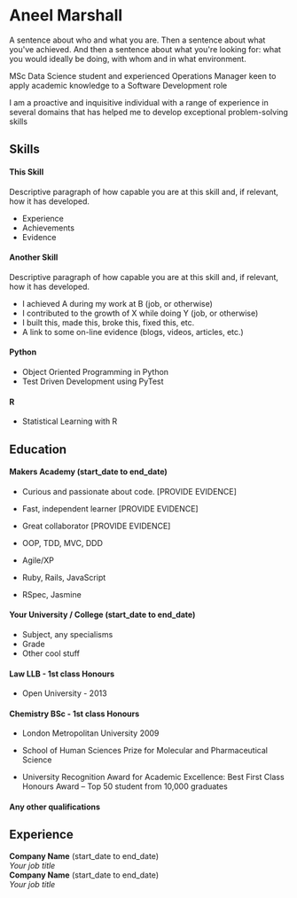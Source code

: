 # Aneel Marshall

A sentence about who and what you are. Then a sentence about what you've achieved. And then a sentence about what you're looking for: what you would ideally be doing, with whom and in what environment.

MSc Data Science student and experienced Operations Manager keen to apply academic knowledge to a Software Development role

I am a proactive and inquisitive individual with a range of experience in several domains that has helped me to develop exceptional problem-solving skills

## Skills

#### This Skill

Descriptive paragraph of how capable you are at this skill and, if relevant, how it has developed.

- Experience
- Achievements
- Evidence

#### Another Skill

Descriptive paragraph of how capable you are at this skill and, if relevant, how it has developed.

- I achieved A during my work at B (job, or otherwise)
- I contributed to the growth of X while doing Y (job, or otherwise)
- I built this, made this, broke this, fixed this, etc.
- A link to some on-line evidence (blogs, videos, articles, etc.)

#### Python
- Object Oriented Programming in Python 
- Test Driven Development using PyTest

#### R
- Statistical Learning with R

## Education

#### Makers Academy (start_date to end_date)

- Curious and passionate about code. [PROVIDE EVIDENCE]
- Fast, independent learner [PROVIDE EVIDENCE]
- Great collaborator [PROVIDE EVIDENCE]

- OOP, TDD, MVC, DDD
- Agile/XP
- Ruby, Rails, JavaScript
- RSpec, Jasmine

#### Your University / College (start_date to end_date)

- Subject, any specialisms
- Grade
- Other cool stuff

#### Law LLB - 1st class Honours 
- Open University - 2013

#### Chemistry BSc - 1st class Honours 
- London Metropolitan University	2009

- School of Human Sciences Prize for Molecular and Pharmaceutical Science
- University Recognition Award for Academic Excellence: Best First Class Honours Award – Top 50 student from 10,000 graduates

#### Any other qualifications

## Experience

**Company Name** (start_date to end_date)    
*Your job title*  
**Company Name** (start_date to end_date)   
*Your job title*  
